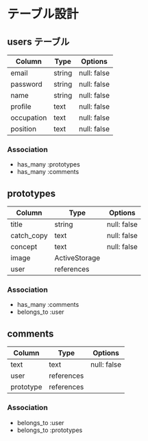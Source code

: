 # テーブル設計

## users テーブル
| Column      | Type   | Options     |
| ----------- | ------ | ----------- |
| email       | string | null: false |
| password    | string | null: false |
| name        | string | null: false |
| profile     | text   | null: false |
| occupation  | text   | null: false |
| position    | text   | null: false |

### Association

- has_many :prototypes
- has_many :comments

## prototypes
| Column      | Type            | Options     |
| ----------- | ----------------| ----------- |
| title       | string          | null: false |
| catch_copy  | text            | null: false |
| concept     | text            | null: false |
| image       | ActiveStorage   |             |
| user        | references      |             |

### Association

- has_many :comments
- belongs_to :user

## comments
| Column      | Type            | Options     |
| ----------- | ----------------| ----------- |
| text        | text            | null: false |
| user        | references      |             |
| prototype   | references      |             |

### Association

- belongs_to :user
- belongs_to :prototypes








